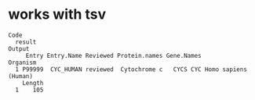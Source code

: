 # works with tsv

    Code
      result
    Output
         Entry Entry.Name Reviewed Protein.names Gene.Names             Organism
      1 P99999  CYC_HUMAN reviewed  Cytochrome c   CYCS CYC Homo sapiens (Human)
        Length
      1    105

